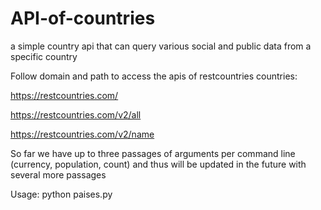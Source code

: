 # API-of-countries
a simple country api that can query various social and public data from a specific country

Follow domain and path to access the apis of restcountries countries:

https://restcountries.com/

https://restcountries.com/v2/all

https://restcountries.com/v2/name

So far we have up to three passages of arguments per command line (currency, population, count) and thus will be updated in the future with several more passages

Usage: python paises.py <action> <country>
